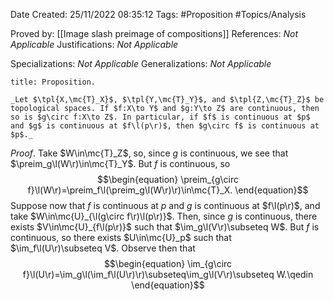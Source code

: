 <div class="topSpace"></div>

Date Created: 25/11/2022 08:35:12
Tags: #Proposition #Topics/Analysis

Proved by: [[Image slash preimage of compositions]]
References: _Not Applicable_
Justifications: _Not Applicable_

Specializations: _Not Applicable_
Generalizations: _Not Applicable_

``` ad-Proposition
title: Proposition.

_Let $\tpl{X,\mc{T}_X}$, $\tpl{Y,\mc{T}_Y}$, and $\tpl{Z,\mc{T}_Z}$ be topological spaces. If $f:X\to Y$ and $g:Y\to Z$ are continuous, then so is $g\circ f:X\to Z$. In particular, if $f$ is continuous at $p$ and $g$ is continuous at $f\l(p\r)$, then $g\circ f$ is continuous at $p$._

```

_Proof_. Take $W\in\mc{T}_Z$, so, since $g$ is continuous, we see that $\preim_g\l(W\r)\in\mc{T}_Y$. But $f$ is continuous, so
$$\begin{equation}
    \preim_{g\circ f}\l(W\r)=\preim_f\l(\preim_g\l(W\r)\r)\in\mc{T}_X.
\end{equation}$$
Suppose now that $f$ is continuous at $p$ and $g$ is continuous at $f\l(p\r)$, and take $W\in\mc{U}_{\l(g\circ f\r)\l(p\r)}$. Then, since $g$ is continuous, there exists $V\in\mc{U}_{f\l(p\r)}$ such that $\im_g\l(V\r)\subseteq W$. But $f$ is continuous, so there exists $U\in\mc{U}_p$ such that $\im_f\l(U\r)\subseteq V$. Observe then that
$$\begin{equation}
    \im_{g\circ f}\l(U\r)=\im_g\l(\im_f\l(U\r)\r)\subseteq\im_g\l(V\r)\subseteq W.\qedin
\end{equation}$$
